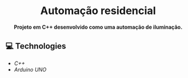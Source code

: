 <h1 align="center" style="font-weight: bold;">Automação residencial</h1>

<p align="center"> 
  <b>Projeto em C++ desenvolvido como uma automação de iluminação.</b> 
</p>

<h2 id="tech">💻 Technologies</h2>

- *C++*
- *Arduino UNO*
